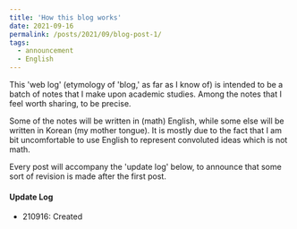 ```yaml
---
title: 'How this blog works'
date: 2021-09-16
permalink: /posts/2021/09/blog-post-1/
tags:
  - announcement
  - English
---
```


This 'web log' (etymology of 'blog,' as far as I know of) is intended to be a batch of notes that I make upon academic studies. 
Among the notes that I feel worth sharing, to be precise.

Some of the notes will be written in (math) English, while some else will be written in Korean (my mother tongue).
It is mostly due to the fact that I am bit uncomfortable to use English to represent convoluted ideas which is not math.

Every post will accompany the 'update log' below, to announce that some sort of revision is made after the first post.

#### Update Log
 * 210916: Created
